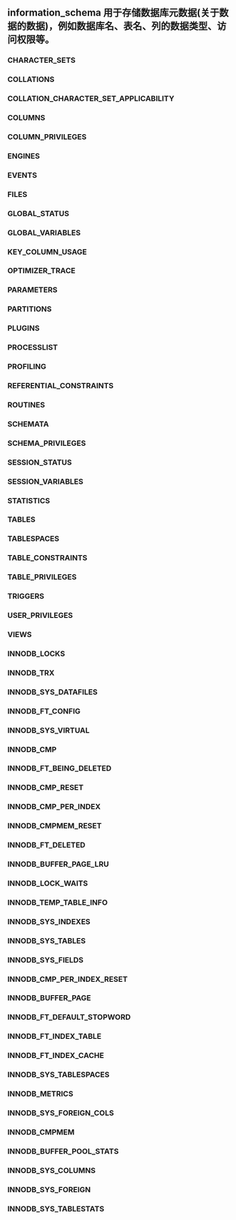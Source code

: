 ## information_schema 用于存储数据库元数据(关于数据的数据)，例如数据库名、表名、列的数据类型、访问权限等。

### CHARACTER_SETS                        
### COLLATIONS                            
### COLLATION_CHARACTER_SET_APPLICABILITY 
### COLUMNS                               
### COLUMN_PRIVILEGES                     
### ENGINES                               
### EVENTS                                
### FILES                                 
### GLOBAL_STATUS                         
### GLOBAL_VARIABLES                      
### KEY_COLUMN_USAGE                      
### OPTIMIZER_TRACE                       
### PARAMETERS                            
### PARTITIONS                            
### PLUGINS                               
### PROCESSLIST                           
### PROFILING                             
### REFERENTIAL_CONSTRAINTS               
### ROUTINES                              
### SCHEMATA                              
### SCHEMA_PRIVILEGES                     
### SESSION_STATUS                        
### SESSION_VARIABLES                     
### STATISTICS                            
### TABLES                                
### TABLESPACES                           
### TABLE_CONSTRAINTS                     
### TABLE_PRIVILEGES                      
### TRIGGERS                              
### USER_PRIVILEGES                       
### VIEWS                                 
### INNODB_LOCKS                          
### INNODB_TRX                            
### INNODB_SYS_DATAFILES                  
### INNODB_FT_CONFIG                      
### INNODB_SYS_VIRTUAL                    
### INNODB_CMP                            
### INNODB_FT_BEING_DELETED               
### INNODB_CMP_RESET                      
### INNODB_CMP_PER_INDEX                  
### INNODB_CMPMEM_RESET                   
### INNODB_FT_DELETED                     
### INNODB_BUFFER_PAGE_LRU                
### INNODB_LOCK_WAITS                     
### INNODB_TEMP_TABLE_INFO                
### INNODB_SYS_INDEXES                    
### INNODB_SYS_TABLES                     
### INNODB_SYS_FIELDS                     
### INNODB_CMP_PER_INDEX_RESET            
### INNODB_BUFFER_PAGE                    
### INNODB_FT_DEFAULT_STOPWORD            
### INNODB_FT_INDEX_TABLE                 
### INNODB_FT_INDEX_CACHE                 
### INNODB_SYS_TABLESPACES                
### INNODB_METRICS                        
### INNODB_SYS_FOREIGN_COLS               
### INNODB_CMPMEM                         
### INNODB_BUFFER_POOL_STATS              
### INNODB_SYS_COLUMNS                    
### INNODB_SYS_FOREIGN                    
### INNODB_SYS_TABLESTATS 